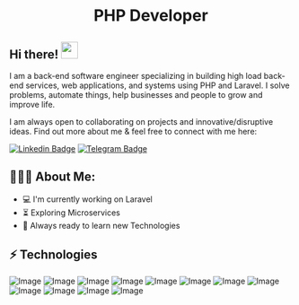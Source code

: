 <h1 align="center">PHP Developer</h1>

## Hi there! <img src="https://raw.githubusercontent.com/aemmadi/aemmadi/master/wave.gif" width="30px">

I am a back-end software engineer specializing in building high load back-end services, web applications, and systems using PHP and Laravel. I solve problems, automate things, help businesses and people to grow and improve life. </br>

I am always open to collaborating on projects and innovative/disruptive ideas. Find out more about me & feel free to connect with me here:

[![Linkedin Badge](https://img.shields.io/badge/-muhammadqodir_shuhratov-blue?style=flat-square&logo=Linkedin&logoColor=white&link=https://www.linkedin.com/in/muhammadqodir-shuhratov-100845186/)](https://www.linkedin.com/in/muhammadqodir-shuhratov) 
[![Telegram Badge](https://img.shields.io/badge/@muhammadqodir_2808-2CA5E0?style=flat-square&logo=telegram&logoColor=white&link=https://t.me/muhammadqodir_2808)](https://t.me/muhammadqodir_2808) 

  
<h2 align="left">👨🏻‍💻 About Me:</h2>

- :computer: I'm currently working on Laravel
- :hourglass_flowing_sand:  Exploring Microservices
- :rocket: Always ready to learn new Technologies

## ⚡ Technologies

![Image](https://img.shields.io/badge/Laravel-FF2D20?style=for-the-badge&logo=laravel&logoColor=white)
![Image](https://img.shields.io/badge/php-777BB4?style=for-the-badge&logo=php&logoColor=white)
![Image](https://img.shields.io/badge/MySQL-005C84?style=for-the-badge&logo=mysql&logoColor=white)
![Image](https://img.shields.io/badge/PostgreSQL-316192?style=for-the-badge&logo=postgresql&logoColor=white)
![Image](https://img.shields.io/badge/JavaScript-323330?style=for-the-badge&logo=javascript&logoColor=F7DF1E)
![Image](https://img.shields.io/badge/Tailwind_CSS-38B2AC?style=for-the-badge&logo=tailwind-css&logoColor=white)
![Image](https://img.shields.io/badge/Linux-FCC624?style=for-the-badge&logo=linux&logoColor=black)
![Image](https://img.shields.io/badge/Git-F05032?style=for-the-badge&logo=git&logoColor=white)
![Image](https://img.shields.io/badge/-HTML5-E34F26?style=for-the-badge&logo=html5&logoColor=white)
![Image](https://img.shields.io/badge/-CSS3-1572B6?style=for-the-badge&logo=css3)
![Image](https://img.shields.io/badge/-Bootstrap-563D7C?style=for-the-badge&logo=bootstrap)
![Image](https://img.shields.io/badge/-Wordpress-FFF?style=for-the-badge&logo=wordpress)

<!-- ![Image](https://img.shields.io/badge/redis-%23DD0031.svg?&style=for-the-badge&logo=redis&logoColor=white) -->
<!-- ![Image](https://img.shields.io/badge/-GraphQL-E10098?style=for-the-badge&logo=graphql) -->
<!-- ![Image](https://img.shields.io/badge/Docker-2CA5E0?style=for-the-badge&logo=docker&logoColor=white) -->
<!-- ![Image](https://img.shields.io/badge/Nginx-009639?style=for-the-badge&logo=nginx&logoColor=white) -->
<!-- ![Image](https://img.shields.io/badge/Apache-D22128?style=for-the-badge&logo=Apache&logoColor=white) -->
